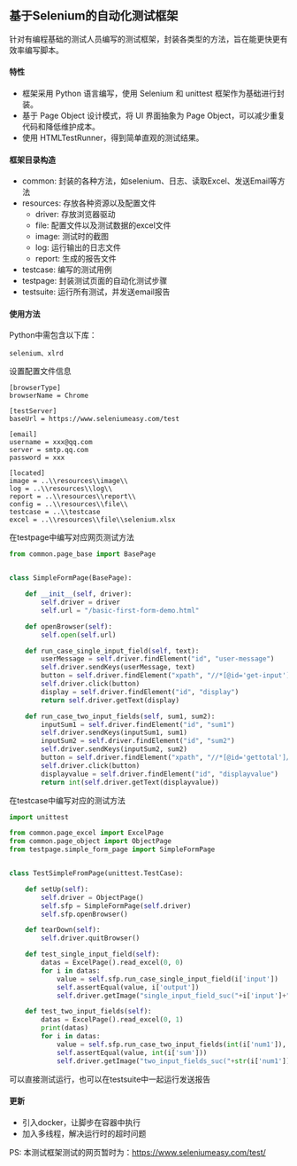 ## 基于Selenium的自动化测试框架
针对有编程基础的测试人员编写的测试框架，封装各类型的方法，旨在能更快更有效率编写脚本。

#### 特性    
* 框架采用 Python 语言编写，使用 Selenium 和 unittest 框架作为基础进行封装。
* 基于 Page Object 设计模式，将 UI 界面抽象为 Page Object，可以减少重复代码和降低维护成本。
* 使用 HTMLTestRunner，得到简单直观的测试结果。

#### 框架目录构造
* common: 封装的各种方法，如selenium、日志、读取Excel、发送Email等方法
* resources: 存放各种资源以及配置文件
    * driver: 存放浏览器驱动
    * file: 配置文件以及测试数据的excel文件
    * image: 测试时的截图
    * log: 运行输出的日志文件
    * report: 生成的报告文件
* testcase: 编写的测试用例
* testpage: 封装测试页面的自动化测试步骤
* testsuite: 运行所有测试，并发送email报告

#### 使用方法
Python中需包含以下库：
```
selenium、xlrd
```
设置配置文件信息
```
[browserType]
browserName = Chrome

[testServer]
baseUrl = https://www.seleniumeasy.com/test

[email]
username = xxx@qq.com
server = smtp.qq.com
password = xxx

[located]
image = ..\\resources\\image\\
log = ..\\resources\\log\\
report = ..\\resources\\report\\
config = ..\\resources\\file\\
testcase = ..\\testcase
excel = ..\\resources\\file\\selenium.xlsx
```
在testpage中编写对应网页测试方法
```python
from common.page_base import BasePage


class SimpleFormPage(BasePage):

    def __init__(self, driver):
        self.driver = driver
        self.url = "/basic-first-form-demo.html"

    def openBrowser(self):
        self.open(self.url)

    def run_case_single_input_field(self, text):
        userMessage = self.driver.findElement("id", "user-message")
        self.driver.sendKeys(userMessage, text)
        button = self.driver.findElement("xpath", "//*[@id='get-input']/button")
        self.driver.click(button)
        display = self.driver.findElement("id", "display")
        return self.driver.getText(display)

    def run_case_two_input_fields(self, sum1, sum2):
        inputSum1 = self.driver.findElement("id", "sum1")
        self.driver.sendKeys(inputSum1, sum1)
        inputSum2 = self.driver.findElement("id", "sum2")
        self.driver.sendKeys(inputSum2, sum2)
        button = self.driver.findElement("xpath", "//*[@id='gettotal']/button")
        self.driver.click(button)
        displayvalue = self.driver.findElement("id", "displayvalue")
        return int(self.driver.getText(displayvalue))
```
在testcase中编写对应的测试方法
```python
import unittest

from common.page_excel import ExcelPage
from common.page_object import ObjectPage
from testpage.simple_form_page import SimpleFormPage


class TestSimpleFromPage(unittest.TestCase):

    def setUp(self):
        self.driver = ObjectPage()
        self.sfp = SimpleFormPage(self.driver)
        self.sfp.openBrowser()

    def tearDown(self):
        self.driver.quitBrowser()

    def test_single_input_field(self):
        datas = ExcelPage().read_excel(0, 0)
        for i in datas:
            value = self.sfp.run_case_single_input_field(i['input'])
            self.assertEqual(value, i['output'])
            self.driver.getImage("single_input_field_suc("+i['input']+")")

    def test_two_input_fields(self):
        datas = ExcelPage().read_excel(0, 1)
        print(datas)
        for i in datas:
            value = self.sfp.run_case_two_input_fields(int(i['num1']), int(i['num2']))
            self.assertEqual(value, int(i['sum']))
            self.driver.getImage("two_input_fields_suc("+str(i['num1'])+"+"+str(i['num2'])+"+"+str(i['sum'])+")")
```
可以直接测试运行，也可以在testsuite中一起运行发送报告

#### 更新
* 引入docker，让脚步在容器中执行
* 加入多线程，解决运行时的超时问题

PS: 本测试框架测试的网页暂时为：https://www.seleniumeasy.com/test/